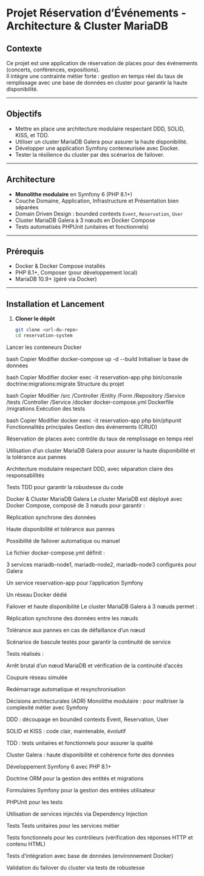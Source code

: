 # Projet Réservation d’Événements - Architecture & Cluster MariaDB

## Contexte

Ce projet est une application de réservation de places pour des événements (concerts, conférences, expositions).  
Il intègre une contrainte métier forte : gestion en temps réel du taux de remplissage avec une base de données en cluster pour garantir la haute disponibilité.

---

## Objectifs

- Mettre en place une architecture modulaire respectant DDD, SOLID, KISS, et TDD.  
- Utiliser un cluster MariaDB Galera pour assurer la haute disponibilité.  
- Développer une application Symfony conteneurisée avec Docker.  
- Tester la résilience du cluster par des scénarios de failover.

---

## Architecture

- **Monolithe modulaire** en Symfony 6 (PHP 8.1+)  
- Couche Domaine, Application, Infrastructure et Présentation bien séparées  
- Domain Driven Design : bounded contexts `Event`, `Reservation`, `User`  
- Cluster MariaDB Galera à 3 nœuds en Docker Compose  
- Tests automatisés PHPUnit (unitaires et fonctionnels)

---

## Prérequis

- Docker & Docker Compose installés  
- PHP 8.1+, Composer (pour développement local)  
- MariaDB 10.9+ (géré via Docker)

---

## Installation et Lancement

1. **Cloner le dépôt**

   ```bash
   git clone <url-du-repo>
   cd reservation-system
Lancer les conteneurs Docker

bash
Copier
Modifier
docker-compose up -d --build
Initialiser la base de données

bash
Copier
Modifier
docker exec -it reservation-app php bin/console doctrine:migrations:migrate
Structure du projet

bash
Copier
Modifier
/src
  /Controller
  /Entity
  /Form
  /Repository
  /Service
/tests
  /Controller
  /Service
/docker
  docker-compose.yml
  Dockerfile
/migrations
Exécution des tests

bash
Copier
Modifier
docker exec -it reservation-app php bin/phpunit
Fonctionnalités principales
Gestion des événements (CRUD)

Réservation de places avec contrôle du taux de remplissage en temps réel

Utilisation d’un cluster MariaDB Galera pour assurer la haute disponibilité et la tolérance aux pannes

Architecture modulaire respectant DDD, avec séparation claire des responsabilités

Tests TDD pour garantir la robustesse du code

Docker & Cluster MariaDB Galera
Le cluster MariaDB est déployé avec Docker Compose, composé de 3 nœuds pour garantir :

Réplication synchrone des données

Haute disponibilité et tolérance aux pannes

Possibilité de failover automatique ou manuel

Le fichier docker-compose.yml définit :

3 services mariadb-node1, mariadb-node2, mariadb-node3 configurés pour Galera

Un service reservation-app pour l’application Symfony

Un réseau Docker dédié

Failover et haute disponibilité
Le cluster MariaDB Galera à 3 nœuds permet :

Réplication synchrone des données entre les nœuds

Tolérance aux pannes en cas de défaillance d’un nœud

Scénarios de bascule testés pour garantir la continuité de service

Tests réalisés :

Arrêt brutal d’un nœud MariaDB et vérification de la continuité d’accès

Coupure réseau simulée

Redémarrage automatique et resynchronisation

Décisions architecturales (ADR)
Monolithe modulaire : pour maîtriser la complexité métier avec Symfony

DDD : découpage en bounded contexts Event, Reservation, User

SOLID et KISS : code clair, maintenable, évolutif

TDD : tests unitaires et fonctionnels pour assurer la qualité

Cluster Galera : haute disponibilité et cohérence forte des données

Développement
Symfony 6 avec PHP 8.1+

Doctrine ORM pour la gestion des entités et migrations

Formulaires Symfony pour la gestion des entrées utilisateur

PHPUnit pour les tests

Utilisation de services injectés via Dependency Injection

Tests
Tests unitaires pour les services métier

Tests fonctionnels pour les contrôleurs (vérification des réponses HTTP et contenu HTML)

Tests d’intégration avec base de données (environnement Docker)

Validation du failover du cluster via tests de robustesse

